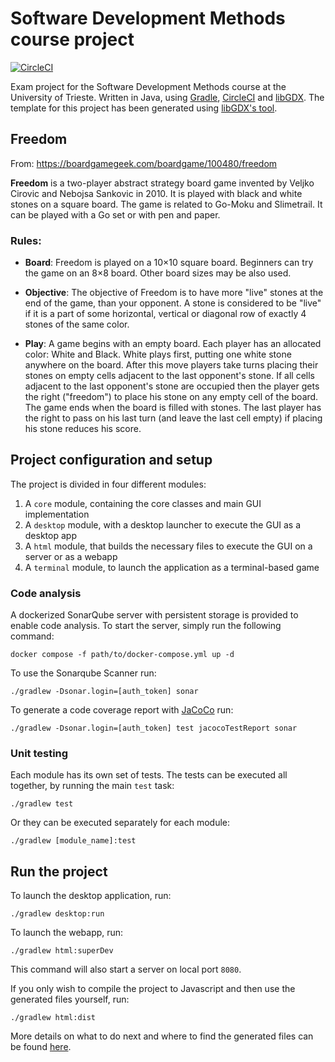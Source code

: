 # Software Development Methods course project
[![CircleCI](https://dl.circleci.com/status-badge/img/gh/peiva-git/SDM_project/tree/master.svg?style=svg)](https://dl.circleci.com/status-badge/redirect/gh/peiva-git/SDM_project/tree/master)

Exam project for the Software Development Methods course at the University of Trieste.
Written in Java, using [Gradle](https://gradle.org/), [CircleCI](https://circleci.com/) and [libGDX](https://libgdx.com/).
The template for this project has been generated using [libGDX's tool](https://libgdx.com/wiki/start/project-generation).

## Freedom

From: https://boardgamegeek.com/boardgame/100480/freedom

**Freedom** is a two-player abstract strategy board game invented by Veljko Cirovic and Nebojsa Sankovic in 2010. It is played with black and white stones on a square board. The game is related to Go-Moku and Slimetrail. It can be played with a Go set or with pen and paper.

### Rules:

- **Board**: Freedom is played on a 10×10 square board. Beginners can try the game on an 8×8 board. Other board sizes may be also used.

- **Objective**: The objective of Freedom is to have more "live" stones at the end of the game, than your opponent. A stone is considered to be "live" if it is a part of some horizontal, vertical or diagonal row of exactly 4 stones of the same color.

- **Play**: A game begins with an empty board. Each player has an allocated color: White and Black. White plays first, putting one white stone anywhere on the board. After this move players take turns placing their stones on empty cells adjacent to the last opponent's stone. If all cells adjacent to the last opponent's stone are occupied then the player gets the right ("freedom") to place his stone on any empty cell of the board. The game ends when the board is filled with stones. The last player has the right to pass on his last turn (and leave the last cell empty) if placing his stone reduces his score.

## Project configuration and setup

The project is divided in four different modules:
1. A `core` module, containing the core classes and main GUI implementation
2. A `desktop` module, with a desktop launcher to execute the GUI as a desktop app
3. A `html` module, that builds the necessary files to execute the GUI on a server or as a webapp
4. A `terminal` module, to launch the application as a terminal-based game

### Code analysis

A dockerized SonarQube server with persistent storage is provided to enable code analysis.
To start the server, simply run the following command:
```shell
docker compose -f path/to/docker-compose.yml up -d
```

To use the Sonarqube Scanner run:
```shell
./gradlew -Dsonar.login=[auth_token] sonar
```

To generate a code coverage report with [JaCoCo](https://github.com/jacoco/jacoco) run:
```shell
./gradlew -Dsonar.login=[auth_token] test jacocoTestReport sonar
```

### Unit testing

Each module has its own set of tests. The tests can be executed all together, by running the main `test` task:
```shell
./gradlew test
```
Or they can be executed separately for each module:
```shell
./gradlew [module_name]:test
```

## Run the project

To launch the desktop application, run:
```shell
./gradlew desktop:run
```

To launch the webapp, run:
```shell
./gradlew html:superDev
```
This command will also start a server on local port `8080`.

If you only wish to compile the project to Javascript and then use the generated files yourself, run:
```shell
./gradlew html:dist
```
More details on what to do next and where to find the generated files can be found
[here](https://libgdx.com/wiki/deployment/deploying-your-application#deploy-web).
